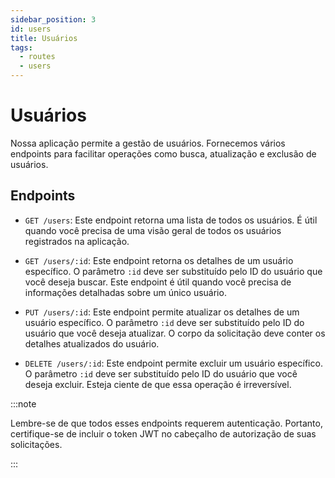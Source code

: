 ```yaml
---
sidebar_position: 3
id: users
title: Usuários
tags:
  - routes
  - users
---
```


# Usuários

Nossa aplicação permite a gestão de usuários. Fornecemos vários endpoints para facilitar operações como busca, atualização e exclusão de usuários.

## Endpoints

- `GET /users`: Este endpoint retorna uma lista de todos os usuários. É útil quando você precisa de uma visão geral de todos os usuários registrados na aplicação.

- `GET /users/:id`: Este endpoint retorna os detalhes de um usuário específico. O parâmetro `:id` deve ser substituído pelo ID do usuário que você deseja buscar. Este endpoint é útil quando você precisa de informações detalhadas sobre um único usuário.

- `PUT /users/:id`: Este endpoint permite atualizar os detalhes de um usuário específico. O parâmetro `:id` deve ser substituído pelo ID do usuário que você deseja atualizar. O corpo da solicitação deve conter os detalhes atualizados do usuário.

- `DELETE /users/:id`: Este endpoint permite excluir um usuário específico. O parâmetro `:id` deve ser substituído pelo ID do usuário que você deseja excluir. Esteja ciente de que essa operação é irreversível.

:::note

Lembre-se de que todos esses endpoints requerem autenticação. Portanto, certifique-se de incluir o token JWT no cabeçalho de autorização de suas solicitações.

:::
